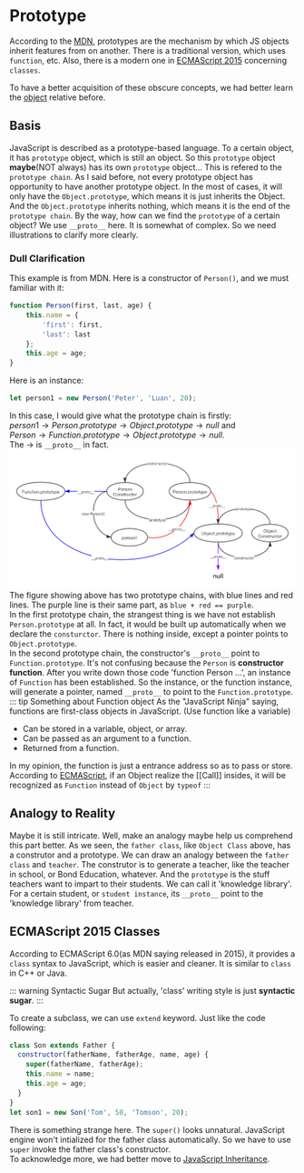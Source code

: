 # Prototype

According to the [MDN][1], prototypes are the mechanism by which JS objects inherit features from on another. There is a traditional version, which uses `function`, etc. Also, there is a modern one in [ECMAScript 2015][2] concerning `classes`.  

To have a better acquisition of these obscure concepts, we had better learn the [object][3] relative before.  

## Basis
JavaScript is described as a prototype-based language. To a certain object, it has `prototype` object, which is still an object. So this `prototype` object **maybe**(NOT always) has its own `prototype` object... This is refered to the `prototype chain`. As I said before, not every prototype object has opportunity to have another prototype object. In the most of cases, it will only have the `Object.prototype`, which means it is just inherits the Object. And the `Object.prototype` inherits nothing, which means it is the end of the `prototype chain`. By the way, how can we find the `prototype` of a certain object? We use `__proto__` here. It is somewhat of complex. So we need illustrations to clarify more clearly.

### Dull Clarification
This example is from MDN.
Here is a constructor of `Person()`, and we must familiar with it:
```js
function Person(first, last, age) {
    this.name = {
        'first': first,
        'last': last
    };
    this.age = age;
}
```
Here is an instance:
```js
let person1 = new Person('Peter', 'Luan', 20);
```
In this case, I would give what the prototype chain is firstly:  
$person1\rightarrow Person.prototype \rightarrow Object.prototype \rightarrow null$ and  
$Person\rightarrow Function.prototype \rightarrow Object.prototype \rightarrow null$.  
The $\rightarrow$ is `__proto__` in fact.
![Image][4]
The figure showing above has two prototype chains, with blue lines and red lines. The purple line is their same part, as `blue + red == purple`.  
In the first prototype chain, the strangest thing is we have not establish `Person.prototype` at all. In fact, it would be built up automatically when we declare the `consturctor`. There is nothing inside, except a pointer points to `Object.prototype`.  
In the second prototype chain, the constructor's `__proto__` point to `Function.prototype`. It's not confusing because the `Person` is **constructor function**. After you write down those code 'function Person ...', an instance of `Function` has been established. So the instance, or the function instance, will generate a pointer, named `__proto__` to point to the `Function.prototype`. 
::: tip Something about Function object
As the "JavaScript Ninja" saying, functions are first-class objects in JavaScript. (Use function like a variable)
* Can be stored in a variable, object, or array.
* Can be passed as an argument to a function.
* Returned from a function.

In my opinion, the function is just a entrance address so as to pass or store. According to [ECMAScript][5], if an Object realize the \[\[Call\]\] insides, it will be recognized as `Function` instead of `Object` by `typeof`
:::


## Analogy to Reality
Maybe it is still intricate. Well, make an analogy maybe help us comprehend this part better. As we seen, the `father class`, like `Object Class` above, has a construtor and a prototype. We can draw an analogy between the `father class` and `teacher`. The construtor is to generate a teacher, like the teacher in school, or Bond Education, whatever. And the `prototype` is the stuff teachers want to impart to their students. We can call it 'knowledge library'.  
For a certain student, or `student instance`, its `__proto__` point to the 'knowledge library' from teacher.

## ECMAScript 2015 Classes
According to ECMAScript 6.0(as MDN saying released in 2015), it provides a `class` syntax to JavaScript, which is easier and cleaner. It is similar to `class` in C++ or Java.  

::: warning Syntactic Sugar
But actually, 'class' writing style is just **syntactic sugar**.
:::  

To create a subclass, we can use `extend` keyword. Just like the code following:
```js
class Son extends Father {
  constructor(fatherName, fatherAge, name, age) {
    super(fatherName, fatherAge);
    this.name = name;
    this.age = age;
  }
}
let son1 = new Son('Tom', 50, 'Tomson', 20);
```  

There is something strange here. The `super()` looks unnatural. JavaScript engine won't intialized for the father class automatically. So we have to use `super` invoke the father class's constructor.  
To acknowledge more, we had better move to [JavaScript Inheritance][6].


[1]: https://developer.mozilla.org/en-US/docs/Learn/JavaScript/Objects/Object_prototypes
[2]: https://developer.mozilla.org/en-US/docs/Learn/JavaScript/Objects/Inheritance#ecmascript_2015_classes
[3]: ./object
[4]: ../.vuepress/public/assets/img/prototype.png
[5]: https://tc39.es/ecma262/#sec-function-objects
[6]: ./inheritance